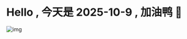 
# Hello , 今天是 2025-10-9 , 加油鸭 🤭

![img](https://v1.jinrishici.com/all.svg?font-size=18&spacing=4)

